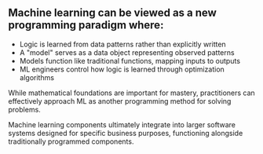 ## Machine learning can be viewed as a new programming paradigm where:

- Logic is learned from data patterns rather than explicitly written
- A "model" serves as a data object representing observed patterns
- Models function like traditional functions, mapping inputs to outputs
- ML engineers control how logic is learned through optimization algorithms

While mathematical foundations are important for mastery, practitioners can effectively approach ML as another programming method for solving problems.

Machine learning components ultimately integrate into larger software systems designed for specific business purposes, functioning alongside traditionally programmed components.